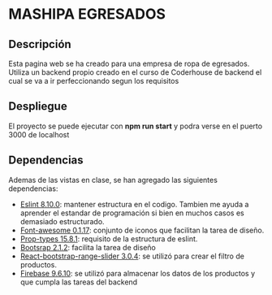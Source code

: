 # MASHIPA EGRESADOS

## Descripción
Esta pagina web se ha creado para una empresa de ropa de egresados. Utiliza un backend propio creado en el curso de Coderhouse de backend el cual se va a ir perfeccionando segun los requisitos

## Despliegue
El proyecto se puede ejecutar con **npm run start** y podra verse en el puerto 3000 de localhost

## Dependencias
Ademas de las vistas en clase, se han agregado las siguientes dependencias:
- [Eslint 8.10.0](https://eslint.org): mantener estructura en el codigo. Tambien me ayuda a aprender el estandar de programación si bien en muchos casos es demasiado estructurado.
- [Font-awesome 0.1.17](https://fontawesome.com): conjunto de iconos que facilitan la tarea de diseño.
- [Prop-types 15.8.1](https://facebook.github.io/react/): requisito de la estructura de eslint.
- [Bootsrap 2.1.2](https://react-bootstrap.github.io/): facilita la tarea de diseño
- [React-bootstrap-range-slider 3.0.4](https://github.com/jaywilz/react-bootstrap-range-slider#readme): se utilizó para crear el filtro de productos.
- [Firebase 9.6.10](https://firebase.google.com/): se utilizó para almacenar los datos de los productos y que cumpla las tareas del backend

